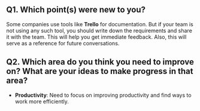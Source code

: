 ## Q1. Which point(s) were new to you?

Some companies use tools like **Trello** for documentation. But if your team is not using any such tool, you should write down the requirements and share it with the team. 
This will help you get immediate feedback. Also, this will serve as a reference for future conversations.

## Q2. Which area do you think you need to improve on? What are your ideas to make progress in that area?

- **Productivity**: Need to focus on improving productivity and find ways to work more efficiently.
